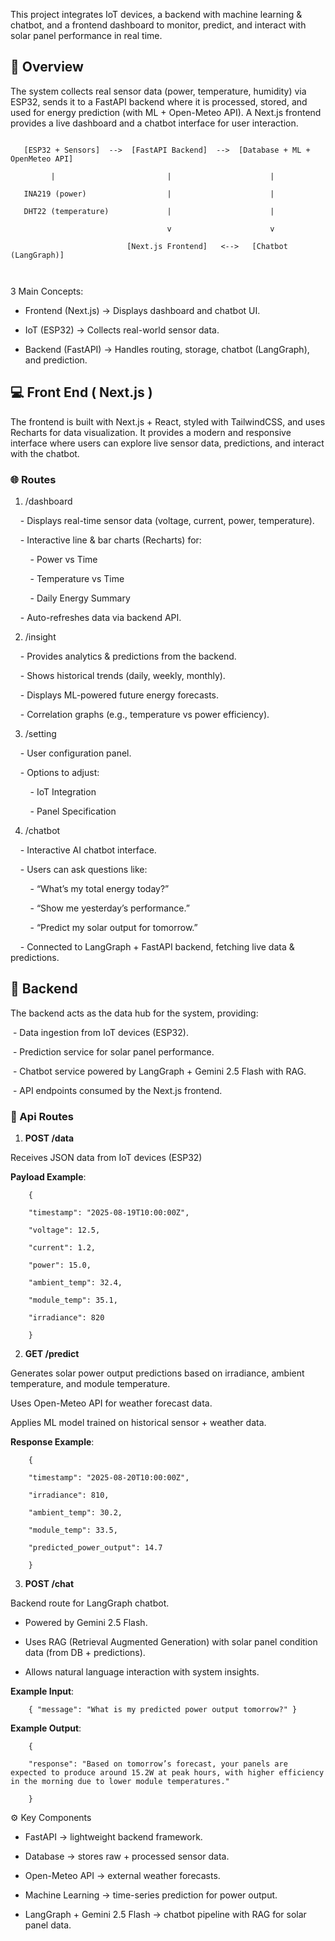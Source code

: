 This project integrates IoT devices, a backend with machine learning & chatbot, and a frontend dashboard to monitor, predict, and interact with solar panel performance in real time.
## 📌 Overview

The system collects real sensor data (power, temperature, humidity) via ESP32, sends it to a FastAPI backend where it is processed, stored, and used for energy prediction (with ML + Open-Meteo API). A Next.js frontend provides a live dashboard and a chatbot interface for user interaction.

```

   [ESP32 + Sensors]  -->  [FastAPI Backend]  -->  [Database + ML + OpenMeteo API]

         |                         |                      |

   INA219 (power)                  |                      |

   DHT22 (temperature)             |                      |

                                   v                      v

                          [Next.js Frontend]   <-->   [Chatbot (LangGraph)]

  

```

  3 Main Concepts:

  

- Frontend (Next.js) → Displays dashboard and chatbot UI.

- IoT (ESP32) → Collects real-world sensor data.

- Backend (FastAPI) → Handles routing, storage, chatbot (LangGraph), and prediction.

  
  

## 💻 Front End ( Next.js )

The frontend is built with Next.js + React, styled with TailwindCSS, and uses Recharts for data visualization. It provides a modern and responsive interface where users can explore live sensor data, predictions, and interact with the chatbot.

  

### 🌐 Routes

  

1. /dashboard

  

    - Displays real-time sensor data (voltage, current, power, temperature).

  

    - Interactive line & bar charts (Recharts) for:

  

        - Power vs Time

  

        - Temperature vs Time

  

        - Daily Energy Summary

  

    - Auto-refreshes data via backend API.

  

2. /insight

  

    - Provides analytics & predictions from the backend.

  

    - Shows historical trends (daily, weekly, monthly).

  

    - Displays ML-powered future energy forecasts.

  

    - Correlation graphs (e.g., temperature vs power efficiency).

  

3. /setting

  

    - User configuration panel.

  

    - Options to adjust:

  

        - IoT Integration

        - Panel Specification

4. /chatbot

  

    - Interactive AI chatbot interface.

  

    - Users can ask questions like:

  

        - “What’s my total energy today?”

  

        - “Show me yesterday’s performance.”

  

        - “Predict my solar output for tomorrow.”

  

    - Connected to LangGraph + FastAPI backend, fetching live data & predictions.

  

## 🔧 Backend

The backend acts as the data hub for the system, providing:

  

 - Data ingestion from IoT devices (ESP32).

  

 - Prediction service for solar panel performance.

  

 - Chatbot service powered by LangGraph + Gemini 2.5 Flash with RAG.

  

 - API endpoints consumed by the Next.js frontend.

  

### 📡 Api Routes

1. __POST /data__

  

Receives JSON data from IoT devices (ESP32)

  

**Payload Example**:

  
```
    {

    "timestamp": "2025-08-19T10:00:00Z",

    "voltage": 12.5,

    "current": 1.2,

    "power": 15.0,

    "ambient_temp": 32.4,

    "module_temp": 35.1,

    "irradiance": 820

    }
```
  

2. __GET /predict__

  

Generates solar power output predictions based on irradiance, ambient temperature, and module temperature.

  

Uses Open-Meteo API for weather forecast data.

  

Applies ML model trained on historical sensor + weather data.

  

**Response Example**:

  
```
    {

    "timestamp": "2025-08-20T10:00:00Z",

    "irradiance": 810,

    "ambient_temp": 30.2,

    "module_temp": 33.5,

    "predicted_power_output": 14.7

    }
```
  

3. __POST /chat__

  

Backend route for LangGraph chatbot.

  

- Powered by Gemini 2.5 Flash.

  

- Uses RAG (Retrieval Augmented Generation) with solar panel condition data (from DB + predictions).

  

- Allows natural language interaction with system insights.

  

**Example Input**:

  
```
    { "message": "What is my predicted power output tomorrow?" }
```
	  
  

**Example Output**:

  

```
    {

    "response": "Based on tomorrow’s forecast, your panels are expected to produce around 15.2W at peak hours, with higher efficiency in the morning due to lower module temperatures."

    }
```

  

⚙️ Key Components

  

- FastAPI → lightweight backend framework.

  

- Database → stores raw + processed sensor data.

  

- Open-Meteo API → external weather forecasts.

  

- Machine Learning → time-series prediction for power output.

  

- LangGraph + Gemini 2.5 Flash → chatbot pipeline with RAG for solar panel data.